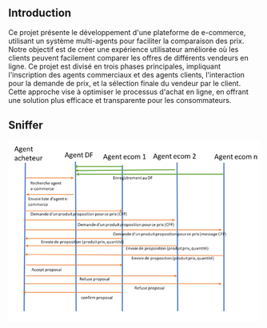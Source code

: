 ## Introduction

Ce projet présente le développement d'une plateforme de e-commerce, utilisant un système multi-agents pour faciliter la comparaison des prix. 
Notre objectif est de créer une expérience utilisateur améliorée où les clients peuvent facilement comparer les offres de différents vendeurs en ligne. 
Ce projet est divisé en trois phases principales, impliquant l'inscription des agents commerciaux et des agents clients, l'interaction pour la demande de prix, 
et la sélection finale du vendeur par le client. 
Cette approche vise à optimiser le processus d'achat en ligne, en offrant une solution plus efficace et transparente pour les consommateurs.

## Sniffer
![Example Image](/sniffer.png)

